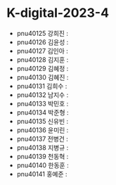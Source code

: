 # K-digital-2023-4

+ pnu40125	강희진 : 
+ pnu40126	김윤성 : 
+ pnu40127	김인아 : 
+ pnu40128	김지훈 : 
+ pnu40129	김혜정 : 
+ pnu40130	김혜진 : 
+ pnu40131	김희수 : 
+ pnu40132	남지수 : 
+ pnu40133	박민호 : 
+ pnu40134	박준형 : 
+ pnu40135	신유빈 : 
+ pnu40136	윤미린 : 
+ pnu40137	전병건 : 
+ pnu40138	지병규 : 
+ pnu40139	천동혁 : 
+ pnu40140	한동훈 : 
+ pnu40141	홍예준 : 
